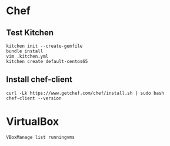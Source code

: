 # Chef

## Test Kitchen
```
kitchen init --create-gemfile
bundle install
vim .kitchen.yml
kitchen create default-centos65
```
## Install chef-client
```
curl -Lk https://www.getchef.com/chef/install.sh | sudo bash
chef-client --version
```

# VirtualBox
```
VBoxManage list runningvms
```
